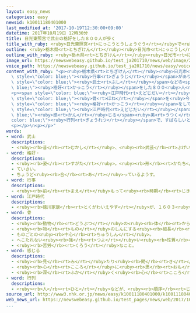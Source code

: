 ```yaml
---
layout: easy_news
categories: easy
newsid: k10011180401000
last_modified_at: '2017-10-19T12:30:00+09:00'
datetime: 2017年10月19日 12時30分
title: 日光東照宮で武士の格好をした８００人が歩く
title_with_ruby: <ruby>日光東照宮<rt>にっこうとうしょうぐう</rt></ruby>で<ruby>武士<rt>ぶし</rt></ruby>の<ruby>格好<rt>かっこう</rt></ruby>をした８００<ruby>人<rt>にん</rt></ruby>が<ruby>歩<rt>ある</rt></ruby>く
outline: <ruby>栃木県<rt>とちぎけん</rt></ruby><ruby>日光市<rt>にっこうし</rt></ruby>にある<ruby>日光東照宮<rt>にっこうとうしょうぐう</rt></ruby>で１７<ruby>日<rt>にち</rt></ruby>、「<ruby>百物揃<rt>ひゃくものぞろい</rt></ruby><ruby>千人武者行列<rt>せんにんむしゃぎょうれつ</rt></ruby>」という<ruby>行事<rt>ぎょうじ</rt></ruby>がありました。
outline_with_ruby: <ruby>栃木県<rt>とちぎけん</rt></ruby><ruby>日光市<rt>にっこうし</rt></ruby>にある<ruby>日光東照宮<rt>にっこうとうしょうぐう</rt></ruby>で１７<ruby>日<rt>にち</rt></ruby>、「<ruby>百物揃<rt>ひゃくものぞろい</rt></ruby><ruby>千人武者行列<rt>せんにんむしゃぎょうれつ</rt></ruby>」という<ruby>行事<rt>ぎょうじ</rt></ruby>がありました。
image_url: https://newswebeasy.github.io/test_ja201710/news/web/image/2017/10/19/K10011180401_1710171429_1710171441_01_02.jpg
voice_path: https://newswebeasy.github.io/test_ja201710/news/easy/voice/2017/10/19/k10011180401000.mp3
content_with_ruby: "<p><ruby>栃木県<rt>とちぎけん</rt></ruby><ruby>日光市<rt>にっこうし</rt></ruby>にある<ruby>日光東照宮<rt>にっこうとうしょうぐう</rt></ruby>で１７<ruby>日<rt>にち</rt></ruby>、「<ruby>百物揃<rt>ひゃくものぞろい</rt></ruby><ruby>千人武者行列<rt>せんにんむしゃぎょうれつ</rt></ruby>」という<span\
  \ style=\"color: blue;\"><ruby>行事<rt>ぎょうじ</rt></ruby></span>がありました。<ruby>毎年<rt>まいとし</rt></ruby><ruby>春<rt>はる</rt></ruby>と<ruby>秋<rt>あき</rt></ruby>にあって、<span\
  \ style=\"color: blue;\"><ruby>武士<rt>ぶし</rt></ruby></span>などの<span style=\"color:\
  \ blue;\"><ruby>格好<rt>かっこう</rt></ruby></span>をした８００<ruby>人<rt>にん</rt></ruby>ぐらいの<ruby>人<rt>ひと</rt></ruby>が、１ｋｍの<ruby>道<rt>みち</rt></ruby>をゆっくり<ruby>歩<rt>ある</rt></ruby>きました。</p>\n\
  <p><span style=\"color: blue;\"><ruby>江戸時代<rt>えどじだい</rt></ruby></span>に、<ruby>徳川家康<rt>とくがわいえやす</rt></ruby>が<ruby>亡<rt>な</rt></ruby>くなったあと<span\
  \ style=\"color: blue;\"><ruby>骨<rt>ほね</rt></ruby></span>を<ruby>今<rt>いま</rt></ruby>の<ruby>静岡県<rt>しずおかけん</rt></ruby>から<ruby>日光東照宮<rt>にっこうとうしょうぐう</rt></ruby>まで<ruby>運<rt>はこ</rt></ruby>んだときと<ruby>同<rt>おな</rt></ruby>じような<span\
  \ style=\"color: blue;\"><ruby>格好<rt>かっこう</rt></ruby></span>をしています。</p>\n<p><ruby>東京<rt>とうきょう</rt></ruby>から<ruby>来<rt>き</rt></ruby>た<ruby>女性<rt>じょせい</rt></ruby>は「<span\
  \ style=\"color: blue;\"><ruby>江戸時代<rt>えどじだい</rt></ruby></span>を<span style=\"color:\
  \ blue;\"><ruby>感<rt>かん</rt></ruby>じる</span><ruby>美<rt>うつく</rt></ruby>しい<span style=\"\
  color: blue;\"><ruby>行列<rt>ぎょうれつ</rt></ruby></span>で、すばらしいと<ruby>思<rt>おも</rt></ruby>いました」と<ruby>話<rt>はな</rt></ruby>していました。</p>\n\
  <p></p>\n<p></p>"
words:
- word: 武士
  descriptions:
  - <ruby><rb>昔</rb><rt>むかし</rt></ruby>、<ruby><rb>武芸</rb><rt>ぶげい</rt></ruby>を<ruby><rb>身</rb><rt>み</rt></ruby>につけて、いくさで<ruby><rb>戦</rb><rt>たたか</rt></ruby>った<ruby><rb>人</rb><rt>ひと</rt></ruby>。さむらい。
- word: 格好・
  descriptions:
  - <ruby><rb>姿</rb><rt>すがた</rt></ruby>。<ruby><rb>形</rb><rt>かたち</rt></ruby>。
  - ていさい。
  - ちょうど<ruby><rb>合</rb><rt>あ</rt></ruby>っているようす。
- word: 行事
  descriptions:
  - <ruby><rb>前</rb><rt>まえ</rt></ruby>もって<ruby><rb>時期</rb><rt>じき</rt></ruby>を<ruby><rb>決</rb><rt>き</rt></ruby>めて<ruby><rb>行</rb><rt>おこな</rt></ruby>われる、もよおし。
- word: 江戸時代
  descriptions:
  - <ruby><rb>徳川家康</rb><rt>とくがわいえやす</rt></ruby>が、１６０３<ruby><rb>年</rb><rt>ねん</rt></ruby>に<ruby><rb>江戸</rb><rt>えど</rt></ruby>に<ruby><rb>幕府</rb><rt>ばくふ</rt></ruby>を<ruby><rb>開</rb><rt>ひら</rt></ruby>いてから、１８６７<ruby><rb>年</rb><rt>ねん</rt></ruby>にほろびるまでの<ruby><rb>約</rb><rt>やく</rt></ruby>２６０<ruby><rb>年間</rb><rt>ねんかん</rt></ruby>。<ruby><rb>鎖国</rb><rt>さこく</rt></ruby>のために<ruby><rb>日本</rb><rt>にっぽん</rt></ruby><ruby><rb>独特</rb><rt>どくとく</rt></ruby>の<ruby><rb>文化</rb><rt>ぶんか</rt></ruby>が<ruby><rb>栄</rb><rt>さか</rt></ruby>えた。「<ruby><rb>徳川時代</rb><rt>とくがわじだい</rt></ruby>」ともいう。
- word: 骨
  descriptions:
  - <ruby><rb>動物</rb><rt>どうぶつ</rt></ruby>の<ruby><rb>体</rb><rt>からだ</rt></ruby>の<ruby><rb>中</rb><rt>なか</rt></ruby>にあって、<ruby><rb>体</rb><rt>からだ</rt></ruby>を<ruby><rb>支</rb><rt>ささ</rt></ruby>えているかたいもの。
  - <ruby><rb>物</rb><rt>もの</rt></ruby>のしんにする<ruby><rb>細長</rb><rt>ほそなが</rt></ruby>い<ruby><rb>竹</rb><rt>たけ</rt></ruby>や<ruby><rb>金属</rb><rt>きんぞく</rt></ruby>。
  - ものごとの<ruby><rb>中心</rb><rt>ちゅうしん</rt></ruby>。
  - へこたれない<ruby><rb>強</rb><rt>つよ</rt></ruby>い<ruby><rb>性質</rb><rt>せいしつ</rt></ruby>。
  - <ruby><rb>苦労</rb><rt>くろう</rt></ruby>なこと。
- word: 感じる
  descriptions:
  - <ruby><rb>見</rb><rt>み</rt></ruby>たり<ruby><rb>聞</rb><rt>き</rt></ruby>いたりさわったりして、ある<ruby><rb>感</rb><rt>かん</rt></ruby>じを<ruby><rb>体</rb><rt>からだ</rt></ruby>に<ruby><rb>受</rb><rt>う</rt></ruby>ける。
  - <ruby><rb>心</rb><rt>こころ</rt></ruby>に<ruby><rb>思</rb><rt>おも</rt></ruby>う。
  - <ruby><rb>深</rb><rt>ふか</rt></ruby>く<ruby><rb>心</rb><rt>こころ</rt></ruby>にしみる。<ruby><rb>感動</rb><rt>かんどう</rt></ruby>する。
- word: 行列
  descriptions:
  - <ruby><rb>人</rb><rt>ひと</rt></ruby>などが、<ruby><rb>順序</rb><rt>じゅんじょ</rt></ruby>よく<ruby><rb>並</rb><rt>なら</rt></ruby>ぶこと。<ruby><rb>順</rb><rt>じゅん</rt></ruby>に<ruby><rb>並</rb><rt>なら</rt></ruby>んだ<ruby><rb>列</rb><rt>れつ</rt></ruby>。
source_url: http://www3.nhk.or.jp/news/easy/k10011180401000/k10011180401000.html
web_news_url: https://newswebeasy.github.io/test_pages/news/web/2017/10/17/日光東照宮で武者行列-800人が参道練り歩き
...
```

